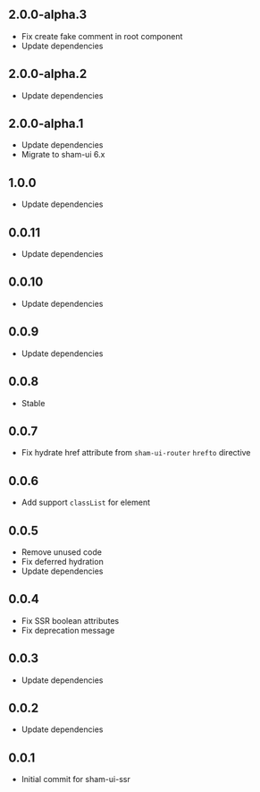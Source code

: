 ## 2.0.0-alpha.3
* Fix create fake comment in root component
* Update dependencies 

## 2.0.0-alpha.2
* Update dependencies

## 2.0.0-alpha.1
* Update dependencies
* Migrate to sham-ui 6.x

## 1.0.0
* Update dependencies

## 0.0.11
* Update dependencies

## 0.0.10
* Update dependencies

## 0.0.9
* Update dependencies

## 0.0.8
* Stable

## 0.0.7
* Fix hydrate href attribute from `sham-ui-router` `hrefto` directive

## 0.0.6
* Add support `classList` for element

## 0.0.5
* Remove unused code
* Fix deferred hydration
* Update dependencies

## 0.0.4
* Fix SSR boolean attributes
* Fix deprecation message

## 0.0.3 
* Update dependencies

## 0.0.2 
* Update dependencies

## 0.0.1 
* Initial commit for sham-ui-ssr
